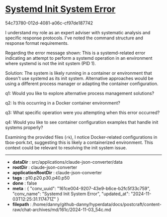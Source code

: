 # [Systemd Init System Error](https://claude.ai/chat/161ce004-9207-43e9-b6ce-b2fc5f33c759)

54c73780-012d-4081-a06c-cf97de187742

 I understand my role as an expert adviser with systematic analysis and specific response protocols. I've noted the command structure and response format requirements.

Regarding the error message shown: This is a systemd-related error indicating an attempt to perform a systemd operation in an environment where systemd is not the init system (PID 1).

Solution:
The system is likely running in a container or environment that doesn't use systemd as its init system. Alternative approaches would be using a different process manager or adapting the container configuration.

q1: Would you like to explore alternative process management solutions?

q2: Is this occurring in a Docker container environment?

q3: What specific operation were you attempting when this error occurred?

q4: Would you like to see container configuration examples that handle init systems properly?

Examining the provided files (`rk`), I notice Docker-related configurations in tbox-pork.txt, suggesting this is likely a containerized environment. This context could be relevant to resolving the init system issue.

---

* **dataDir** : src/applications/claude-json-converter/data
* **rootDir** : claude-json-converter
* **applicationRootDir** : claude-json-converter
* **tags** : p10.p20.p30.p40.p50
* **done** : false
* **meta** : {
  "conv_uuid": "161ce004-9207-43e9-b6ce-b2fc5f33c759",
  "conv_name": "Systemd Init System Error",
  "updated_at": "2024-11-03T12:25:31.117471Z"
}
* **filepath** : /home/danny/github-danny/hyperdata/docs/postcraft/content-raw/chat-archives/md/161c/2024-11-03_54c.md